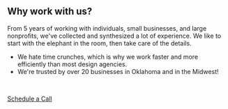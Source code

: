 <Import from="/Services.html"></Import>

## Why work with us?

From 5 years of working with individuals, small businesses, and large nonprofits, we've collected and synthesized a lot of experience. We like to start with the elephant in the room, then take care of the details.

- We hate time crunches, which is why we work faster and more efficiently than most design agencies.
- We're trusted by over 20 businesses in Oklahoma and in the Midwest!

<br />

<a class="button" href="/contact">Schedule a Call</a>